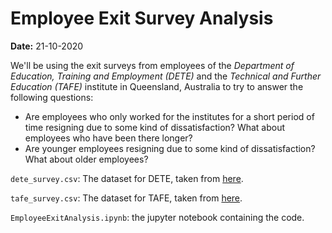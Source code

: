 # Employee Exit Survey Analysis

**Date:** 21-10-2020

We'll be using the exit surveys from employees of the *Department of Education, Training and Employment (DETE)* and the *Technical and Further Education (TAFE)* institute in Queensland, Australia to try to answer the following questions:

- Are employees who only worked for the institutes for a short period of time resigning due to some kind of dissatisfaction? What about employees who have been there longer?
- Are younger employees resigning due to some kind of dissatisfaction? What about older employees?

`dete_survey.csv`: The dataset for DETE, taken from [here](https://data.gov.au/dataset/ds-qld-fe96ff30-d157-4a81-851d-215f2a0fe26d/details?q=exit%20survey).

`tafe_survey.csv`: The dataset for TAFE, taken from [here](https://data.gov.au/dataset/ds-qld-89970a3b-182b-41ea-aea2-6f9f17b5907e/details?q=exit%20survey).

`EmployeeExitAnalysis.ipynb`: the jupyter notebook containing the code.
